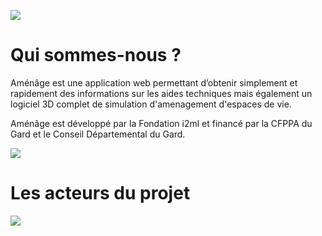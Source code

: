 ![](https://cdn.discordapp.com/attachments/727854268987605083/760150393035948052/LOGOSAnsfondgris.png)

# Qui sommes-nous ?
Aménâge est une application web permettant d’obtenir simplement et rapidement des informations sur les aides techniques mais également un logiciel 3D complet de simulation d'amenagement d'espaces de vie.

Aménâge est développé par la Fondation i2ml et financé par la CFPPA du Gard et le Conseil Départemental du Gard. 

[![](https://img.shields.io/github/stars/i2ml/amenage3D.svg?label=Stars&style=social)](https://github.com/i2ml/amenage3D)

# Les acteurs du projet

![](https://media.discordapp.net/attachments/694913844174389329/761342244946182154/unknown.png)


